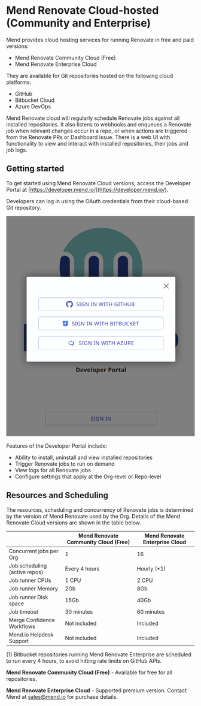 # Mend Renovate Cloud-hosted (Community and Enterprise)

Mend provides cloud hosting services for running Renovate in free and paid versions:

- Mend Renovate Community Cloud (Free)
- Mend Renovate Enterprise Cloud

They are available for Git repositories hosted on the following cloud platforms:

- GitHub
- Bitbucket Cloud
- Azure DevOps

Mend Renovate cloud will regularly schedule Renovate jobs against all installed repositories.
It also listens to webhooks and enqueues a Renovate job when relevant changes occur in a repo, or when actions are triggered from the Renovate PRs or Dashboard issue.
There is a web UI with functionality to view and interact with installed repositories, their jobs and job logs.

## Getting started

To get started using Mend Renovate Cloud versions, access the Developer Portal at [https://developer.mend.io/](https://developer.mend.io/).

Developers can log in using the OAuth credentials from their cloud-based Git repository.

![Developer Portal sign-in screen](../assets/images/portal-sign-in.png)

Features of the Developer Portal include:

- Ability to install, uninstall and view installed repositories
- Trigger Renovate jobs to run on demand
- View logs for all Renovate jobs
- Configure settings that apply at the Org-level or Repo-level

## Resources and Scheduling

The resources, scheduling and concurrency of Renovate jobs is determined by the version of Mend Renovate used by the Org.
Details of the Mend Renovate Cloud versions are shown in the table below.

|                               | Mend Renovate Community Cloud (Free) | Mend Renovate Enterprise Cloud |
| ----------------------------- |--------------------------------------|--------------------------------|
| Concurrent jobs per Org       | 1                                    | 16                             |
| Job scheduling (active repos) | Every 4 hours                        | Hourly (\*1)                   |
| Job runner CPUs               | 1 CPU                                | 2 CPU                          |
| Job runner Memory             | 2Gb                                  | 8Gb                            |
| Job runner Disk space         | 15Gb                                 | 40Gb                           |
| Job timeout                   | 30 minutes                           | 60 minutes                     |
| Merge Confidence Workflows    | Not included                         | Included                       |
| Mend.io Helpdesk Support      | Not included                         | Included                       |

(1) Bitbucket repositories running Mend Renovate Enterprise are scheduled to run every 4 hours, to avoid hitting rate limits on GitHub APIs.

**Mend Renovate Community Cloud (Free)** - Available for free for all repositories.

**Mend Renovate Enterprise Cloud** - Supported premium version. Contact Mend at [sales@mend.io](mailto:sales@mend.io) for purchase details.
